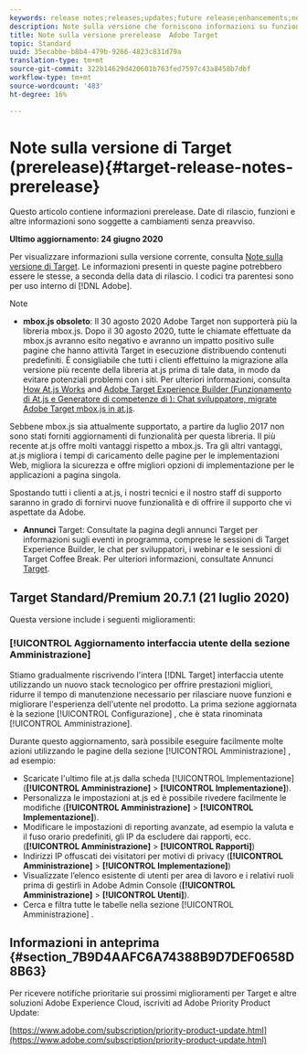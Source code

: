 ```yaml
---
keywords: release notes;releases;updates;future release;enhancements;new features;fixes;updates
description: Note sulla versione che forniscono informazioni su funzioni, miglioramenti e correzioni per le versioni di Adobe Target DNL più recenti o imminenti .
title: Note sulla versione prerelease  Adobe Target
topic: Standard
uuid: 35ecabbe-b8b4-479b-9266-4823c831d79a
translation-type: tm+mt
source-git-commit: 322b14629d420601b763fed7597c43a8458b7dbf
workflow-type: tm+mt
source-wordcount: '483'
ht-degree: 16%

---
```



# Note sulla versione di Target (prerelease){#target-release-notes-prerelease}

Questo articolo contiene informazioni prerelease. Date di rilascio, funzioni e altre informazioni sono soggette a cambiamenti senza preavviso.

**Ultimo aggiornamento: 24 giugno 2020**

Per visualizzare informazioni sulla versione corrente, consulta [Note sulla versione di Target](release-notes.md). Le informazioni presenti in queste pagine potrebbero essere le stesse, a seconda della data di rilascio. I codici tra parentesi sono per uso interno di [!DNL Adobe].

>[!NOTE]
>
>* **mbox.js obsoleto**: Il 30 agosto 2020  Adobe Target non supporterà più la libreria mbox.js. Dopo il 30 agosto 2020, tutte le chiamate effettuate da mbox.js avranno esito negativo e avranno un impatto positivo sulle pagine che hanno attività Target in esecuzione distribuendo contenuti predefiniti. È consigliabile che tutti i clienti effettuino la migrazione alla versione più recente della libreria at.js prima di tale data, in modo da evitare potenziali problemi con i siti. Per ulteriori informazioni, consulta [How At.js Works](/help/c-implementing-target/c-implementing-target-for-client-side-web/c-how-atjs-works/how-atjs-works.md) and [Adobe Target Experience Builder (Funzionamento di At.js e Generatore di competenze di ): Chat sviluppatore, migrate  Adobe Target  mbox.js in at.js](https://seminars.adobeconnect.com/ptdo6mfo6qn6/?proto=true).
   >
   >   
   Sebbene mbox.js sia attualmente supportato, a partire da luglio 2017 non sono stati forniti aggiornamenti di funzionalità per questa libreria. Il più recente at.js offre molti vantaggi rispetto a mbox.js. Tra gli altri vantaggi, at.js migliora i tempi di caricamento delle pagine per le implementazioni Web, migliora la sicurezza e offre migliori opzioni di implementazione per le applicazioni a pagina singola.
   >
   >   
   Spostando tutti i clienti a at.js, i nostri tecnici e il nostro staff di supporto saranno in grado di fornirvi nuove funzionalità e di offrire il supporto che vi aspettate da Adobe.
   >
   >
* **Annunci** Target: Consultate la pagina degli annunci Target per informazioni sugli eventi in programma, comprese le sessioni di Target Experience Builder, le chat per sviluppatori, i webinar e le sessioni di Target Coffee Break. Per ulteriori informazioni, consultate Annunci [Target](/help/r-release-notes/target-announcements.md).


## Target Standard/Premium 20.7.1 (21 luglio 2020)

Questa versione include i seguenti miglioramenti:

### [!UICONTROL Aggiornamento interfaccia utente della sezione Amministrazione]

Stiamo gradualmente riscrivendo l&#39;intera [!DNL Target] interfaccia utente utilizzando un nuovo stack tecnologico per offrire prestazioni migliori, ridurre il tempo di manutenzione necessario per rilasciare nuove funzioni e migliorare l&#39;esperienza dell&#39;utente nel prodotto. La prima sezione aggiornata è la sezione [!UICONTROL Configurazione] , che è stata rinominata [!UICONTROL Amministrazione].

Durante questo aggiornamento, sarà possibile eseguire facilmente molte azioni utilizzando le pagine della sezione [!UICONTROL Amministrazione] , ad esempio:

* Scaricate l&#39;ultimo file at.js dalla scheda [!UICONTROL Implementazione] (**[!UICONTROL Amministrazione]** > **[!UICONTROL Implementazione]**).
* Personalizza le impostazioni at.js ed è possibile rivedere facilmente le modifiche (**[!UICONTROL Amministrazione]** > **[!UICONTROL Implementazione]**).
* Modificare le impostazioni di reporting avanzate, ad esempio la valuta e il fuso orario predefiniti, gli IP da escludere dai rapporti, ecc. (**[!UICONTROL Amministrazione]** > **[!UICONTROL Rapporti]**)
* Indirizzi IP offuscati dei visitatori per motivi di privacy (**[!UICONTROL Amministrazione]** > **[!UICONTROL Implementazione]**)
* Visualizzate l’elenco esistente di utenti per area di lavoro e i relativi ruoli prima di gestirli in Adobe  Admin Console (**[!UICONTROL Amministrazione]** > **[!UICONTROL Utenti]**).
* Cerca e filtra tutte le tabelle nella sezione [!UICONTROL Amministrazione] .

## Informazioni in anteprima {#section_7B9D4AAFC6A74388B9D7DEF0658D8B63}

Per ricevere notifiche prioritarie sui prossimi miglioramenti per Target e altre soluzioni Adobe Experience Cloud, iscriviti ad Adobe Priority Product Update:

[https://www.adobe.com/subscription/priority-product-update.html](https://www.adobe.com/subscription/priority-product-update.html)
